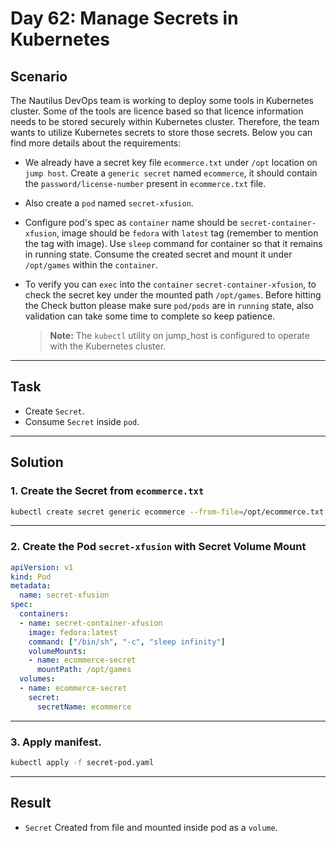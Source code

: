 # Day 62: Manage Secrets in Kubernetes

## Scenario

The Nautilus DevOps team is working to deploy some tools in Kubernetes cluster. Some of the tools are licence based so that licence information needs to be stored securely within Kubernetes cluster. Therefore, the team wants to utilize Kubernetes secrets to store those secrets. Below you can find more details about the requirements:

- We already have a secret key file `ecommerce.txt` under `/opt` location on `jump host`. Create a `generic secret` named `ecommerce`, it should contain the `password/license-number` present in `ecommerce.txt` file.
- Also create a `pod` named `secret-xfusion`.
- Configure pod's spec as `container` name should be `secret-container-xfusion`, image should be `fedora` with `latest` tag (remember to mention the tag with image). Use `sleep` command for container so that it remains in running state. Consume the created secret and mount it under `/opt/games` within the `container`.
- To verify you can `exec` into the `container` `secret-container-xfusion`, to check the secret key under the mounted path `/opt/games`. Before hitting the Check button please make sure `pod/pods` are in `running` state, also validation can take some time to complete so keep patience.

  > **Note:** The `kubectl` utility on jump_host is configured to operate with the Kubernetes cluster.

---

## Task

- Create `Secret`.
- Consume `Secret` inside `pod`.


---

## Solution

### 1. Create the Secret from `ecommerce.txt`

```bash
kubectl create secret generic ecommerce --from-file=/opt/ecommerce.txt

```
---


### 2. Create the Pod `secret-xfusion` with Secret Volume Mount
```yaml
apiVersion: v1
kind: Pod
metadata:
  name: secret-xfusion
spec:
  containers:
  - name: secret-container-xfusion
    image: fedora:latest
    command: ["/bin/sh", "-c", "sleep infinity"]
    volumeMounts:
    - name: ecommerce-secret
      mountPath: /opt/games
  volumes:
  - name: ecommerce-secret
    secret:
      secretName: ecommerce

```
---

### 3. Apply manifest.
```bash
kubectl apply -f secret-pod.yaml

```
---

## Result

- `Secret` Created from file and mounted inside pod as a `volume`. 
